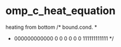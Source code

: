 # omp_c_heat_equation
heating from bottom
/* bound.cond.
 *
 * 000000000000
   0          0
   0          0
   0          0
   111111111111
*/
